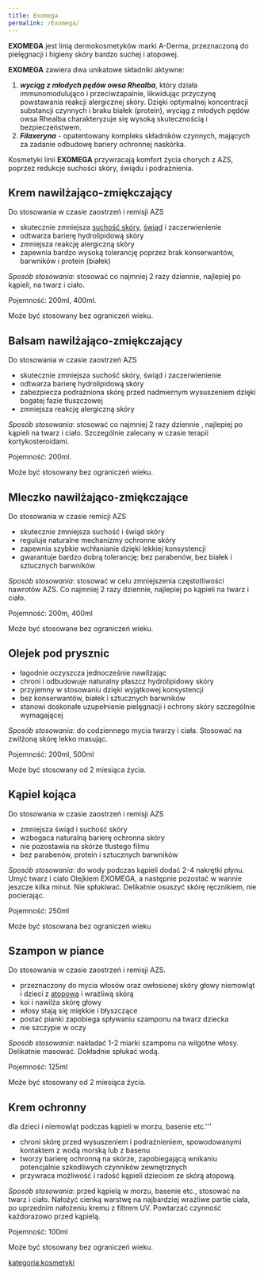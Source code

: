 ```yaml
---
title: Exomega
permalink: /Exomega/
---
```


**EXOMEGA** jest linią dermokosmetyków marki A-Derma, przeznaczoną do pielęgnacji i higieny skóry bardzo suchej i atopowej.

**EXOMEGA** zawiera dwa unikatowe składniki aktywne:

1.  ***wyciąg z młodych pędów owsa Rhealba***, który działa immunomodulująco i przeciwzapalnie, likwidując przyczynę powstawania reakcji alergicznej skóry. Dzięki optymalnej koncentracji substancji czynnych i braku białek (protein), wyciąg z młodych pędów owsa Rhealba charakteryzuje się wysoką skutecznością i bezpieczeństwem.
2.  ***Filaxeryna*** - opatentowany kompleks składników czynnych, mających za zadanie odbudowę bariery ochronnej naskórka.

Kosmetyki linii **EXOMEGA** przywracają komfort życia chorych z AZS, poprzez redukcje suchości skóry, świądu i podrażnienia.

Krem nawilżająco-zmiękczający
-----------------------------

Do stosowania w czasie zaostrzeń i remisji AZS

-   skutecznie zmniejsza [suchość skóry](/suchość_skóry "wikilink"), [świąd](/świąd "wikilink") i zaczerwienienie
-   odtwarza barierę hydrolipidową skóry
-   zmniejsza reakcję alergiczną skóry
-   zapewnia bardzo wysoką tolerancję poprzez brak konserwantów, barwników i protein (białek)

*Sposób stosowania*: stosować co najmniej 2 razy dziennie, najlepiej po kąpieli, na twarz i ciało.

Pojemność: 200ml, 400ml.

Może być stosowany bez ograniczeń wieku.

Balsam nawilżająco-zmiękczający
-------------------------------

Do stosowania w czasie zaostrzeń AZS

-   skutecznie zmniejsza suchość skóry, świąd i zaczerwienienie
-   odtwarza barierę hydrolipidową skóry
-   zabezpiecza podrażniona skórę przed nadmiernym wysuszeniem dzięki bogatej fazie tłuszczowej
-   zmniejsza reakcję alergiczną skóry

*Sposób stosowania*: stosować co najmniej 2 razy dziennie , najlepiej po kąpieli na twarz i ciało. Szczególnie zalecany w czasie terapii kortykosteroidami.

Pojemność: 200ml.

Może być stosowany bez ograniczeń wieku.

Mleczko nawilżająco-zmiękczające
--------------------------------

Do stosowania w czasie remicji AZS

-   skutecznie zmniejsza suchość i świąd skóry
-   reguluje naturalne mechanizmy ochronne skóry
-   zapewnia szybkie wchłanianie dzięki lekkiej konsystencji
-   gwarantuje bardzo dobrą tolerancję: bez parabenów, bez białek i sztucznych barwników

*Sposób stosowania*: stosować w celu zmniejszenia częstotliwości nawrotów AZS. Co najmniej 2 razy dziennie, najlepiej po kąpieli na twarz i ciało.

Pojemność: 200m, 400ml

Może być stosowane bez ograniczeń wieku.

Olejek pod prysznic
-------------------

-   łagodnie oczyszcza jednocześnie nawilżając
-   chroni i odbudowuje naturalny płaszcz hydrolipidowy skóry
-   przyjemny w stosowaniu dzięki wyjątkowej konsystencji
-   bez konserwantów, białek i sztucznych barwników
-   stanowi doskonałe uzupełnienie pielęgnacji i ochrony skóry szczególnie wymagającej

*Sposób stosowania*: do codziennego mycia twarzy i ciała. Stosować na zwilżoną skórę lekko masując.

Pojemność: 200ml, 500ml

Może być stosowany od 2 miesiąca życia.

Kąpiel kojąca
-------------

Do stosowania w czasie zaostrzeń i remisji AZS

-   zmniejsza świąd i suchość skóry
-   wzbogaca naturalną barierę ochronna skóry
-   nie pozostawia na skórze tłustego filmu
-   bez parabenów, protein i sztucznych barwników

*Sposób stosowania*: do wody podczas kąpieli dodać 2-4 nakrętki płynu. Umyć twarz i ciało Olejkiem EXOMEGA, a następnie pozostać w wannie jeszcze kilka minut. Nie spłukiwać. Delikatnie osuszyć skórę ręcznikiem, nie pocierając.

Pojemność: 250ml

Może być stosowana bez ograniczeń wieku

Szampon w piance
----------------

Do stosowania w czasie zaostrzeń i remisji AZS.

-   przeznaczony do mycia włosów oraz owłosionej skóry głowy niemowląt i dzieci z [atopową](/skóra_atopowa "wikilink") i wrażliwą skórą
-   koi i nawilża skórę głowy
-   włosy stają się miękkie i błyszczące
-   postać pianki zapobiega spływaniu szamponu na twarz dziecka
-   nie szczypie w oczy

*Sposób stosowania*: nakładać 1-2 miarki szamponu na wilgotne włosy. Delikatnie masować. Dokładnie spłukać wodą.

Pojemność: 125ml

Może być stosowany od 2 miesiąca życia.

Krem ochronny
-------------

dla dzieci i niemowląt podczas kąpieli w morzu, basenie etc.'''

-   chroni skórę przed wysuszeniem i podrażnieniem, spowodowanymi kontaktem z wodą morską lub z basenu
-   tworzy barierę ochronną na skórze, zapobiegającą wnikaniu potencjalnie szkodliwych czynników zewnętrznych
-   przywraca możliwość i radość kąpieli dzieciom ze skórą atopową.

*Sposób stosowania*: przed kąpielą w morzu, basenie etc., stosować na twarz i ciało. Nałożyć cienką warstwę na najbardziej wrażliwe partie ciała, po uprzednim nałożeniu kremu z filtrem UV. Powtarzać czynność każdorazowo przed kąpielą.

Pojemność: 100ml

Może być stosowany bez ograniczeń wieku.

[kategoria:kosmetyki](/kategoria:kosmetyki "wikilink")